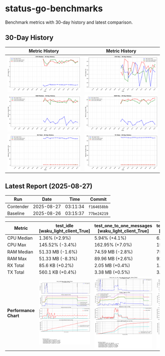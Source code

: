# status-go-benchmarks

Benchmark metrics with 30-day history and latest comparison.

## 30-Day History

| Metric History                                         | Metric History                                     |
|--------------------------------------------------------|----------------------------------------------------|
| ![cpu_median_history.png](docs/cpu_median_history.png) | ![cpu_max_history.png](docs/cpu_max_history.png)   |
| ![ram_median_history.png](docs/ram_median_history.png) | ![ram_max_history.png](docs/ram_max_history.png)   |
| ![rx_total_history.png](docs/rx_total_history.png)     | ![tx_total_history.png](docs/tx_total_history.png) |

## Latest Report (2025-08-27)

| Run       | Date       | Time     | Commit      |
|-----------|------------|----------|-------------|
| Contender | 2025-08-27 | 03:11:34 | `f164658bb` |
| Baseline  | 2025-08-26 | 03:15:37 | `77be24219` |

| Metric                | test_idle<br>[waku_light_client_True]                                                                                            | test_one_to_one_messages<br>[waku_light_client_True]                                                                                                           | test_one_to_one_messages<br>[waku_light_client_False]                                                                                                            |
|-----------------------|----------------------------------------------------------------------------------------------------------------------------------|----------------------------------------------------------------------------------------------------------------------------------------------------------------|------------------------------------------------------------------------------------------------------------------------------------------------------------------|
| CPU Median            | 1.36% (+2.9%)                                                                                                                    | 5.94% (+4.1%)                                                                                                                                                  | 6.05% (+3.8%)                                                                                                                                                    |
| CPU Max               | 145.52% (-3.4%)                                                                                                                  | 162.95% (+7.0%)                                                                                                                                                | 156.67% (-3.1%)                                                                                                                                                  |
| RAM Median            | 51.33 MB (-1.6%)                                                                                                                 | 74.59 MB (-2.8%)                                                                                                                                               | 75.62 MB (+2.3%)                                                                                                                                                 |
| RAM Max               | 51.33 MB (-8.3%)                                                                                                                 | 89.96 MB (+2.6%)                                                                                                                                               | 92.52 MB (+0.5%)                                                                                                                                                 |
| RX Total              | 85.6 KB (+0.2%)                                                                                                                  | 2.05 MB (+0.4%)                                                                                                                                                | 1.97 MB (+16.3%)                                                                                                                                                 |
| TX Total              | 560.1 KB (+0.4%)                                                                                                                 | 3.38 MB (+0.5%)                                                                                                                                                | 3.80 MB (+2.9%)                                                                                                                                                  |
| **Performance Chart** | ![test_idle[waku_light_client_True]](benchmarks/20250827T031134_f164658bb/test_idle[waku_light_client_True]-20250827-030428.png) | ![test_one_to_one_messages[waku_light_client_True]](benchmarks/20250827T031134_f164658bb/test_one_to_one_messages[waku_light_client_True]-20250827-031049.png) | ![test_one_to_one_messages[waku_light_client_False]](benchmarks/20250827T031134_f164658bb/test_one_to_one_messages[waku_light_client_False]-20250827-030734.png) |
